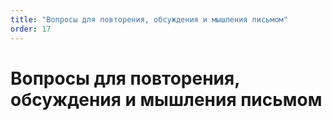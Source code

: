 ```yaml
---
title: "Вопросы для повторения, обсуждения и мышления письмом"
order: 17
---
```


# Вопросы для повторения, обсуждения и мышления письмом

